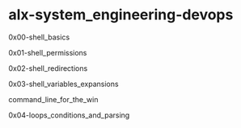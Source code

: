 # alx-system_engineering-devops
0x00-shell_basics

0x01-shell_permissions

0x02-shell_redirections

0x03-shell_variables_expansions

command_line_for_the_win

0x04-loops_conditions_and_parsing

